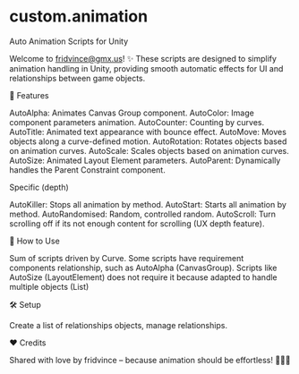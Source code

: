 # custom.animation
Auto Animation Scripts for Unity

Welcome to fridvince@gmx.us! ✨ These scripts are designed to simplify animation handling in Unity, providing smooth automatic effects for UI and relationships between game objects.

🚀 Features

AutoAlpha: Animates Canvas Group component. AutoColor: Image component parameters animation. AutoCounter: Counting by curves. AutoTitle: Animated text appearance with bounce effect. AutoMove: Moves objects along a curve-defined motion. AutoRotation: Rotates objects based on animation curves. AutoScale: Scales objects based on animation curves. AutoSize: Animated Layout Element parameters. AutoParent: Dynamically handles the Parent Constraint component.


Specific (depth)

AutoKiller: Stops all animation by method. AutoStart: Starts all animation by method. AutoRandomised: Random, controlled random. AutoScroll: Turn scrolling off if its not enough content for scrolling (UX depth feature).

📜 How to Use

Sum of scripts driven by Curve. Some scripts have requirement components relationship, such as AutoAlpha (CanvasGroup). Scripts like AutoSize (LayoutElement) does not require it because adapted to handle multiple objects (List)

🛠 Setup

Create a list of relationships objects, manage relationships.

❤️ Credits

Shared with love by fridvince – because animation should be effortless! 💖🏳️‍⚧️

